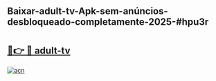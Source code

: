 ## Baixar-adult-tv-Apk-sem-anúncios-desbloqueado-completamente-2025-#hpu3r

# <h2><a href="https://ainizakaria.my?title=adult-tv&ref=22M">🔗👉 🔴 adult-tv</a></h2>

[![acn](https://github.com/user-attachments/assets/0f9c940e-d8b0-45ae-aac7-cd30a18b3e1c)](https://ainizakaria.my?title=adult-tv&ref=22M)

